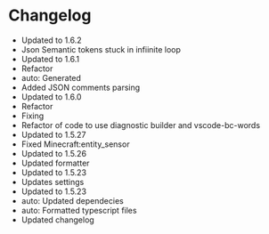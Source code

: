 # Changelog 
- Updated to 1.6.2
- Json Semantic tokens stuck in infiinite loop
- Updated to 1.6.1
- Refactor
- auto: Generated
- Added JSON comments parsing
- Updated to 1.6.0
- Refactor
- Fixing
- Refactor of code to use diagnostic builder and vscode-bc-words
- Updated to 1.5.27
- Fixed Minecraft:entity_sensor
- Updated to 1.5.26
- Updated formatter
- Updated to 1.5.23
- Updates settings
- Updated to 1.5.23
- auto: Updated dependecies
- auto: Formatted typescript files
- Updated changelog